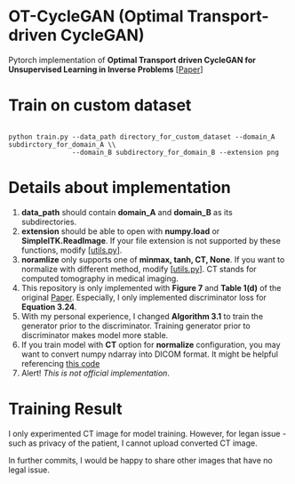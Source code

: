 # OT-CycleGAN (Optimal Transport-driven CycleGAN)

Pytorch implementation of **Optimal Transport driven CycleGAN for Unsupervised Learning in Inverse Problems** [[Paper](https://arxiv.org/abs/1909.12116)]

# Train on custom dataset

<pre><code>
python train.py --data_path directory_for_custom_dataset --domain_A subdirctory_for_domain_A \\
                --domain_B subdirectory_for_domain_B --extension png
</code></pre>

# Details about implementation

1. **data_path** should contain **domain_A** and **domain_B** as its subdirectories.
2. **extension** should be able to open with **numpy.load** or **SimpleITK.ReadImage**. If your file extension is not supported by these functions, modify [[utils.py](https://github.com/jryoungw/OT_CycleGAN/blob/d0bbb2cc6481bf76b10eb720826c2eb6ab7b65d7/utils.py#L20)].
3. **noramlize** only supports one of **minmax, tanh, CT, None**. If you want to normalize with different method, modify [[utils.py](https://github.com/jryoungw/OT_CycleGAN/blob/d0bbb2cc6481bf76b10eb720826c2eb6ab7b65d7/utils.py#L20)]. CT stands for computed tomography in medical imaging.
4. This repository is only implemented with **Figure 7** and **Table 1(d)** of the original [Paper](https://arxiv.org/abs/1909.12116). Especially, I only implemented discriminator loss for **Equation 3.24**.
5. With my personal experience, I changed **Algorithm 3.1** to train the generator prior to the discriminator. Training generator prior to discriminator makes model more stable.
6. If you train model with **CT** option for **normalize** configuration, you may want to convert numpy ndarray into DICOM format. It might be helpful referencing [this code](https://github.com/jryoungw/DicomWrite/blob/master/write_dicom.py)
7. Alert! *This is not official implementation*. 


# Training Result

I only experimented CT image for model training. However, for legan issue - such as privacy of the patient, I cannot upload converted CT image.

In further commits, I would be happy to share other images that have no legal issue.
